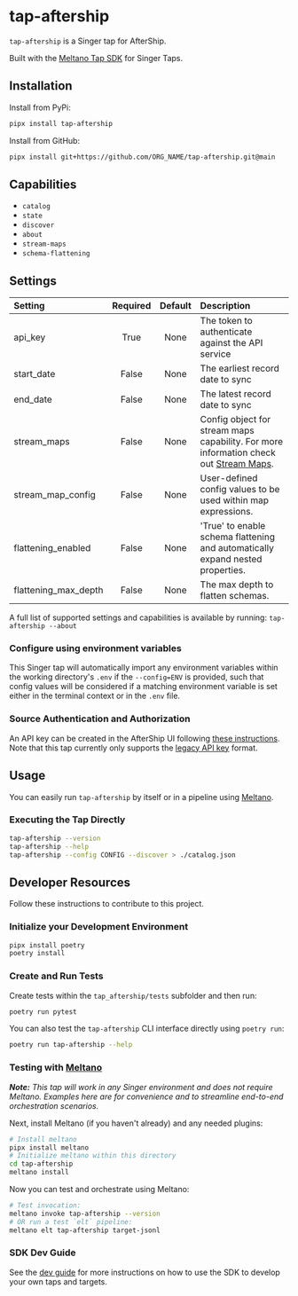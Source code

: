 # tap-aftership

`tap-aftership` is a Singer tap for AfterShip.

Built with the [Meltano Tap SDK](https://sdk.meltano.com) for Singer Taps.

## Installation

Install from PyPi:

```bash
pipx install tap-aftership
```

Install from GitHub:

```bash
pipx install git+https://github.com/ORG_NAME/tap-aftership.git@main
```

## Capabilities

* `catalog`
* `state`
* `discover`
* `about`
* `stream-maps`
* `schema-flattening`

## Settings

| Setting             | Required | Default | Description |
|:--------------------|:--------:|:-------:|:------------|
| api_key             | True     | None    | The token to authenticate against the API service |
| start_date          | False    | None    | The earliest record date to sync |
| end_date            | False    | None    | The latest record date to sync |
| stream_maps         | False    | None    | Config object for stream maps capability. For more information check out [Stream Maps](https://sdk.meltano.com/en/latest/stream_maps.html). |
| stream_map_config   | False    | None    | User-defined config values to be used within map expressions. |
| flattening_enabled  | False    | None    | 'True' to enable schema flattening and automatically expand nested properties. |
| flattening_max_depth| False    | None    | The max depth to flatten schemas. |

A full list of supported settings and capabilities is available by running: `tap-aftership --about`

### Configure using environment variables

This Singer tap will automatically import any environment variables within the working directory's
`.env` if the `--config=ENV` is provided, such that config values will be considered if a matching
environment variable is set either in the terminal context or in the `.env` file.

### Source Authentication and Authorization

An API key can be created in the AfterShip UI following [these
instructions](https://www.aftership.com/docs/aftership/quickstart/api-quick-start#:~:text=Get%20the%20API%20key,to%20generate%20your%20API%20key.).
Note that this tap currently only supports the [legacy API
key](https://www.aftership.com/docs/aftership/quickstart/authentication#4-legacy-api-keys)
format.

## Usage

You can easily run `tap-aftership` by itself or in a pipeline using [Meltano](https://meltano.com/).

### Executing the Tap Directly

```bash
tap-aftership --version
tap-aftership --help
tap-aftership --config CONFIG --discover > ./catalog.json
```

## Developer Resources

Follow these instructions to contribute to this project.

### Initialize your Development Environment

```bash
pipx install poetry
poetry install
```

### Create and Run Tests

Create tests within the `tap_aftership/tests` subfolder and
  then run:

```bash
poetry run pytest
```

You can also test the `tap-aftership` CLI interface directly using `poetry run`:

```bash
poetry run tap-aftership --help
```

### Testing with [Meltano](https://www.meltano.com)

_**Note:** This tap will work in any Singer environment and does not require Meltano.
Examples here are for convenience and to streamline end-to-end orchestration scenarios._

Next, install Meltano (if you haven't already) and any needed plugins:

```bash
# Install meltano
pipx install meltano
# Initialize meltano within this directory
cd tap-aftership
meltano install
```

Now you can test and orchestrate using Meltano:

```bash
# Test invocation:
meltano invoke tap-aftership --version
# OR run a test `elt` pipeline:
meltano elt tap-aftership target-jsonl
```

### SDK Dev Guide

See the [dev guide](https://sdk.meltano.com/en/latest/dev_guide.html) for more instructions on how to use the SDK to
develop your own taps and targets.
